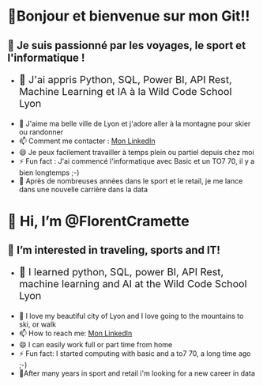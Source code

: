 <h1>👋Bonjour et bienvenue sur mon Git!!</h1>

<h2>👀 Je suis passionné par les voyages, le sport et l'informatique !</h2>

- <p style="font-size:20px;">🌱 J'ai appris Python, SQL, Power BI, API Rest, Machine Learning et IA à la Wild Code School Lyon
- 💞️ J'aime ma belle ville de Lyon et j'adore aller à la montagne pour skier ou randonner
- 📫 Comment me contacter : <a href="https://www.linkedin.com/in/florentcramette" target="_blank" rel="noopener noreferrer">Mon LinkedIn</a>
- 😄 Je peux facilement travailler à temps plein ou partiel depuis chez moi 
- ⚡ Fun fact : J'ai commencé l'informatique avec Basic et un TO7 70, il y a bien longtemps ;-)
- 🚀 Après de nombreuses années dans le sport et le retail, je me lance dans une nouvelle carrière dans la data</p>

<h1> 👋 Hi, I’m @FlorentCramette</h1>

<h2>👀 I’m interested in traveling, sports and IT!</h2>

- <p style="font-size:20px;">🌱 I learned python, SQL, power BI, API Rest, machine learning and AI at the Wild Code School Lyon
- 💞️ I love my beautiful city of Lyon and I love going to the mountains to ski, or walk
- 📫 How to reach me: <a href="https://www.linkedin.com/in/florentcramette" target="_blank" rel="noopener noreferrer">Mon LinkedIn</a>
- 😄 I can easily work full or part time from home
- ⚡ Fun fact: I started computing with basic and a to7 70, a long time ago ;-)
- 🚀After many years in sport and retail i'm looking for a new career in data</p>
<!---
FlorentCramette/FlorentCramette is a ✨ special ✨ repository because its `README.md` (this file) appears on your GitHub profile.
You can click the Preview link to take a look at your changes.
--->
